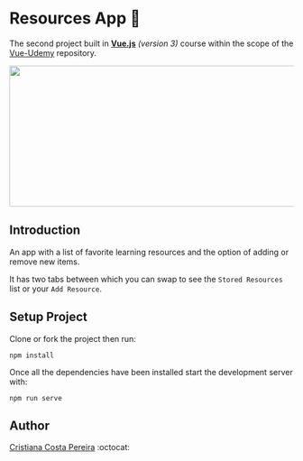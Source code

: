 # Resources App :open_book:
The second project built in <ins>**Vue.js**</ins> *(version 3)* course within the scope of the [Vue-Udemy](https://github.com/CristianaCostaPereira/Vue-Udemy) repository.

<img src="https://cdn.pixabay.com/photo/2017/05/21/11/36/memo-2331062_960_720.jpg" width="1000" height="250">

## Introduction
An app with a list of favorite learning resources and the option of adding or remove new items.

It has two tabs between which you can swap to see the `Stored Resources` list or your `Add Resource`.

## Setup Project
Clone or fork the project then run:

```
npm install
```

Once all the dependencies have been installed start the development server with:

```
npm run serve
```

## Author
[Cristiana Costa Pereira](https://github.com/CristianaCostaPereira) :octocat: